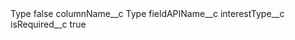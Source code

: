 <?xml version="1.0" encoding="UTF-8"?>
<CustomMetadata xmlns="http://soap.sforce.com/2006/04/metadata" xmlns:xsi="http://www.w3.org/2001/XMLSchema-instance" xmlns:xsd="http://www.w3.org/2001/XMLSchema">
    <label>Type</label>
    <protected>false</protected>
    <values>
        <field>columnName__c</field>
        <value xsi:type="xsd:string">Type</value>
    </values>
    <values>
        <field>fieldAPIName__c</field>
        <value xsi:type="xsd:string">interestType__c</value>
    </values>
    <values>
        <field>isRequired__c</field>
        <value xsi:type="xsd:boolean">true</value>
    </values>
</CustomMetadata>
